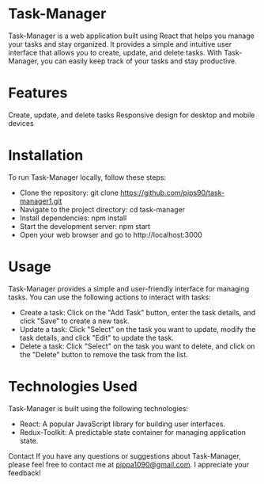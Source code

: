 # Task-Manager

Task-Manager is a web application built using React that helps you manage your tasks and stay organized. It provides a simple and intuitive user interface that allows you to create, update, and delete tasks. With Task-Manager, you can easily keep track of your tasks and stay productive.

# Features

Create, update, and delete tasks
Responsive design for desktop and mobile devices

# Installation

To run Task-Manager locally, follow these steps:

- Clone the repository: git clone https://github.com/pips90/task-manager1.git
- Navigate to the project directory: cd task-manager
- Install dependencies: npm install
- Start the development server: npm start
- Open your web browser and go to http://localhost:3000

# Usage

Task-Manager provides a simple and user-friendly interface for managing tasks. You can use the following actions to interact with tasks:

- Create a task: Click on the "Add Task" button, enter the task details, and click "Save" to create a new task.
- Update a task: Click "Select" on the task you want to update, modify the task details, and click "Edit" to update the task.
- Delete a task: Click "Select" on the task you want to delete, and click on the "Delete" button to remove the task from the list.

# Technologies Used

Task-Manager is built using the following technologies:

- React: A popular JavaScript library for building user interfaces.
- Redux-Toolkit: A predictable state container for managing application state.

Contact
If you have any questions or suggestions about Task-Manager, please feel free to contact me at pippa1090@gmail.com. I appreciate your feedback!
